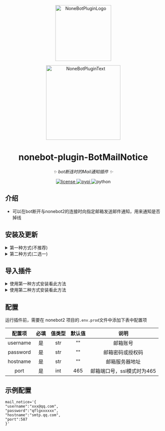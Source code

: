 <div align="center">
  <a href="https://v2.nonebot.dev/store"><img src="https://github.com/A-kirami/nonebot-plugin-template/blob/resources/nbp_logo.png" width="180" height="180" alt="NoneBotPluginLogo"></a>
  <br>
  <p><img src="https://github.com/A-kirami/nonebot-plugin-template/blob/resources/NoneBotPlugin.svg" width="240" alt="NoneBotPluginText"></p>
</div>

<div align="center">

# nonebot-plugin-BotMailNotice

_✨ bot断连时的Mail通知插件 ✨_


<a href="./LICENSE">
    <img src="https://img.shields.io/github/license/ZM25XC/BotMailNotice.svg" alt="license">
</a>
<a href="https://pypi.python.org/pypi/nonebot-plugin-BotMailNotice">
    <img src="https://img.shields.io/pypi/v/nonebot-plugin-BotMailNotice.svg" alt="pypi">
</a>
<img src="https://img.shields.io/badge/python-3.8+-blue.svg" alt="python">

</div>


## 介绍

- 可以在bot断开与nonebot2的连接时向指定邮箱发送邮件通知，用来通知是否掉线
  

##  安装及更新

<details>
<summary>第一种方式(不推荐)</summary>

- 使用`git clone https://github.com/ZM25XC/BotMailNotice.git`指令克隆本仓库或下载压缩包文件

</details>

<details>
<summary>第二种方式(二选一)</summary>

- 使用`pip install nonebot-plugin-BotMailNotice`来进行安装,使用`pip install nonebot-plugin-BotMailNotice -U`进行更新
- 使用`nb plugin install nonebot-plugin-BotMailNotice`来进行安装,使用`nb plugin install nonebot-plugin-BotMailNotice -U`进行更新

</details>


## 导入插件

<details>
<summary>使用第一种方式安装看此方法</summary>

- 将`nonebot_plugin_BotMailNotice`放在nb的`plugins`目录下，运行nb机器人即可

- 文件结构如下

    ```py
    📦 AweSome-Bot
    ├── 📂 awesome_bot
    │   └── 📂 plugins
    |       └── 📂 nonebot_plugin_BotMailNotice
    |           └── 📜 __init__.py
    ├── 📜 .env.prod
    ├── 📜 .gitignore
    ├── 📜 pyproject.toml
    └── 📜 README.md
    ```

    

</details>

<details>
<summary>使用第二种方式安装看此方法</summary>

- 在`pyproject.toml`里的`[tool.nonebot]`中添加`plugins = ["TeenStudy"]`

</details>



##  配置
运行插件前，需要在 nonebot2 项目的`.env.prod`文件中添加下表中配置项

| 配置项 | 必填 | 值类型 | 默认值 | 说明 |
|:------:|:----:|:---:|:---:|:--:|
| username | 是 | str | ""  | 邮箱账号 |
| password | 是 | str | ""  | 邮箱密码或授权码 |
| hostname | 是 | str | ""  | 邮箱服务器地址 |
| port | 是 | int | 465  | 邮箱端口号，ssl模式时为465 |

## 示例配置
  
```env
mail_notice='{
"username":"xxx@qq.com",
"password":"qflgxxxxxx",
"hostname":"smtp.qq.com",
"port":587
}'
```
